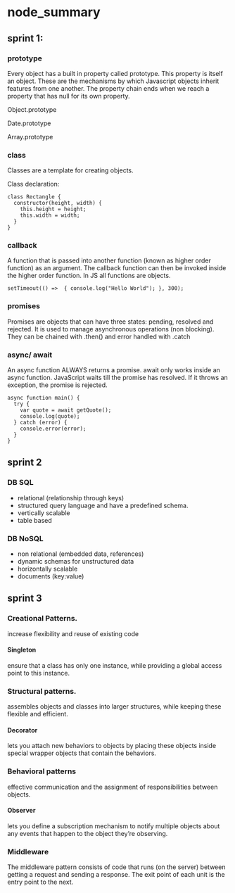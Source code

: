 # node_summary

## sprint 1:

### prototype

Every object has a built in property called prototype. 
This property is itself an object. These are the mechanisms by which Javascript objects inherit features from one another.
The property chain ends when we reach a property that has null for its own property.

Object.prototype

Date.prototype

Array.prototype

### class

Classes are a template for creating objects.

Class declaration:
```
class Rectangle {
  constructor(height, width) {
    this.height = height;
    this.width = width;
  }
}
```



### callback

A function that is passed into another function (known as higher order function) as an argument.
The callback function can then be invoked inside the higher order function.
In JS all functions are objects. 
```
setTimeout(() =>  { console.log("Hello World"); }, 300); 
```
### promises

Promises are objects that can have three states: pending, resolved and rejected. 
It is used to manage asynchronous operations (non blocking).
They can be chained with .then() and error handled with .catch


### async/ await

An async function ALWAYS returns a promise. 
await only works inside an async function.
JavaScript waits till the promise has resolved.
If it throws an exception, the promise is rejected.
```
async function main() {
  try {
    var quote = await getQuote();
    console.log(quote);
  } catch (error) {
    console.error(error);
  }
}
```
## sprint 2

### DB SQL

- relational (relationship through keys)
- structured query language and have a predefined schema.
- vertically scalable
- table based

### DB NoSQL

- non relational (embedded data, references)
- dynamic schemas for unstructured data 
- horizontally scalable
- documents (key:value)

## sprint 3

### Creational Patterns.
increase flexibility and reuse of existing code

#### Singleton
ensure that a class has only one instance, while providing a global access point to this instance.

### Structural patterns.
assembles objects and classes into larger structures, while keeping these flexible and efficient.

#### Decorator
lets you attach new behaviors to objects by placing these objects inside special wrapper objects that contain the behaviors.

### Behavioral patterns
effective communication and the assignment of responsibilities between objects.

#### Observer 
lets you define a subscription mechanism to notify multiple objects about any events that happen to the object they’re observing.

### Middleware
The middleware pattern consists of code that runs (on the server) between getting a request and sending a response. The exit point of each unit is the entry point to the next.

